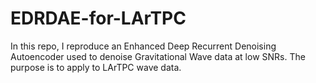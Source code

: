 # EDRDAE-for-LArTPC
In this repo, I reproduce an Enhanced Deep Recurrent Denoising Autoencoder used to denoise Gravitational Wave data at low SNRs. The purpose is to apply to LArTPC wave data.
